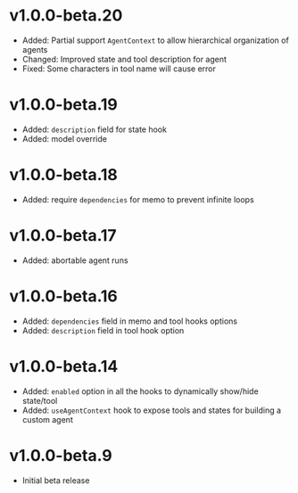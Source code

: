 # v1.0.0-beta.20

- Added: Partial support `AgentContext` to allow hierarchical organization of agents
- Changed: Improved state and tool description for agent
- Fixed: Some characters in tool name will cause error

# v1.0.0-beta.19

- Added: `description` field for state hook
- Added: model override

# v1.0.0-beta.18

- Added: require `dependencies` for memo to prevent infinite loops

# v1.0.0-beta.17

- Added: abortable agent runs

# v1.0.0-beta.16

- Added: `dependencies` field in memo and tool hooks options
- Added: `description` field in tool hook option

# v1.0.0-beta.14

- Added: `enabled` option in all the hooks to dynamically show/hide state/tool
- Added: `useAgentContext` hook to expose tools and states for building a custom agent

# v1.0.0-beta.9

- Initial beta release
